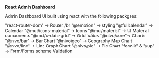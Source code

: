 **React Admin Dashboard**

Admin Dashboard UI built using react with the following packgaes:

"react-router-dom" -> Router /br
"@emotion" -> styling
"@fullcalendar" -> Calendar
"@mui/icons-material" -> Icons
"@mui/material" -> UI Material components 
"@mui/x-data-grid" -> Grid *tables*
"@nivo/core"-> Charts 
"@nivo/bar" -> Bar Chart
"@nivo/geo" -> Geography Map Chart
"@nivo/line" -> Line Graph Chart
"@nivo/pie" -> Pie Chart
"formik" & "yup" -> Form/Forms scheme Validation





